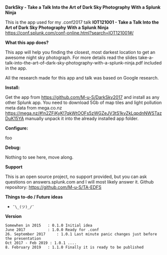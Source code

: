 **DarkSky - Take a Talk Into the Art of Dark Sky Photography With a Splunk Ninja**

This is the app used for my .conf2017 talk **IOT121001 - Take a Talk Into the Art of Dark Sky Photography With a Splunk Ninja**
https://conf.splunk.com/conf-online.html?search=IOT121001#/


**What this app does?**

This app will help you finding the closest, most darkest location to get an awesome
night sky photograph. For more details read the slides take-a-talk-into-the-art-of-dark-sky-photography-with-a-splunk-ninja.pdf
included in the app.

All the research made for this app and talk was based on Google research.


**Install:**

Get the app from https://github.com/M-u-S/DarkSky2017 and install as any other
Splunk app.
You need to download 5Gb of map tiles and light pollution meta data from mega.co.nz
https://mega.nz/#!n2ZFiKyK!7qkWtOOFs5zWGZeJV3tS1kvZkLqpdnNWSTazDuK15YA manually
unpack it into the already installed app folder.

**Configure:**

foo

**Debug:**

Nothing to see here, move along.

**Support**

This is an open source project, no support provided, but you can ask questions
on answers.splunk.com and I will most likely answer it.
Github repository: https://github.com/M-u-S/TA-EDFS

**Things to-do / Future ideas**

-  `¯\_(ツ)_/¯`  

**Version**

`Somewhen in 2015 	: 0.1.0 Initial idea`  
`June 2017 			: 1.0.0 Ready for .conf`  
`26. September 2017 	: 1.0.1 Last minute panic changes just before the presentation`  
`Oct 2017 - Feb 2019 : 1.0.1 ....`  
`8. February 2019 	: 1.1.0 Finally it is ready to be published`
